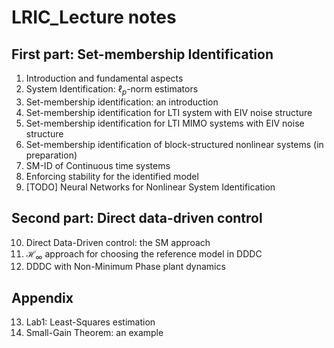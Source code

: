 # LRIC_Lecture notes

## First part: Set-membership Identification
1. Introduction and fundamental aspects
2. System Identification: $\ell_p$-norm estimators
3. Set-membership identification: an introduction
4. Set-membership identification for LTI system with EIV noise structure
5. Set-membership identification for LTI MIMO systems with EIV noise structure
6. Set-membership identification of block-structured nonlinear systems (in preparation)
7. SM-ID of Continuous time systems
8. Enforcing stability for the identified model
9. [TODO] Neural Networks for Nonlinear System Identification

## Second part: Direct data-driven control 
10. Direct Data-Driven control: the SM approach
11.  $\mathcal{H}_\infty$ approach for choosing the reference model in DDDC
12. DDDC with Non-Minimum Phase plant dynamics

## Appendix
13. Lab1: Least-Squares estimation
14. Small-Gain Theorem: an example